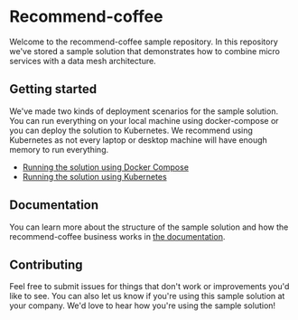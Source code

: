 # Recommend-coffee

Welcome to the recommend-coffee sample repository. In this repository we've stored a sample solution that demonstrates
how to combine micro services with a data mesh architecture.

## Getting started

We've made two kinds of deployment scenarios for the sample solution. You can run everything on your local machine
using docker-compose or you can deploy the solution to Kubernetes. We recommend using Kubernetes as not every laptop
or desktop machine will have enough memory to run everything.

* [Running the solution using Docker Compose](docs/deployment/01-docker-compose.md)
* [Running the solution using Kubernetes](docs/deployment/02-kubernetes.md)

## Documentation

You can learn more about the structure of the sample solution and how the recommend-coffee business works in
[the documentation](docs/01-introduction.md).

## Contributing

Feel free to submit issues for things that don't work or improvements you'd like to see.
You can also let us know if you're using this sample solution at your company.
We'd love to hear how you're using the sample solution!
